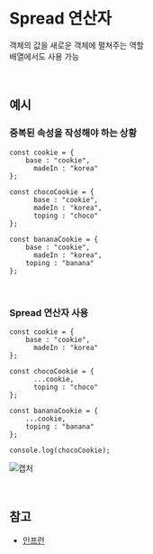 # Spread 연산자

객체의 값을 새로운 객체에 펼쳐주는 역할  
배열에서도 사용 가능

<br>

## 예시
### 중복된 속성을 작성해야 하는 상황

```
const cookie = {
    base : "cookie",
      madeIn : "korea"
};

const chocoCookie = {
      base : "cookie",
      madeIn : "korea",
      toping : "choco"
};

const bananaCookie = {
    base : "cookie",
      madeIn : "korea",
    toping : "banana"
};
```

<br>

### Spread 연산자 사용

```
const cookie = {
    base : "cookie",
      madeIn : "korea"
};

const chocoCookie = {
      ...cookie,
      toping : "choco"
};

const bananaCookie = {
    ...cookie,
    toping : "banana"
};

console.log(chocoCookie);
```

![캡처](https://user-images.githubusercontent.com/87301268/168015461-a5cb65dc-724f-4954-b9ef-8f4057ed4976.JPG)

<br>

## 참고

-   [인프런](https://www.inflearn.com/course/%ED%95%9C%EC%9E%85-%EB%A6%AC%EC%95%A1%ED%8A%B8/dashboard)